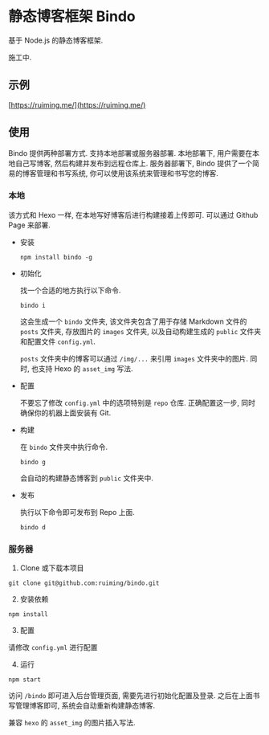# 静态博客框架 Bindo

基于 Node.js 的静态博客框架.

施工中.

## 示例

[https://ruiming.me/](https://ruiming.me/)

## 使用

Bindo 提供两种部署方式. 支持本地部署或服务器部署. 本地部署下, 用户需要在本地自己写博客, 然后构建并发布到远程仓库上. 服务器部署下, Bindo 提供了一个简易的博客管理和书写系统, 你可以使用该系统来管理和书写您的博客.

### 本地

该方式和 Hexo 一样, 在本地写好博客后进行构建接着上传即可. 可以通过 Github Page 来部署.

- 安装

  ```
  npm install bindo -g
  ```

- 初始化

  找一个合适的地方执行以下命令.

  ```
  bindo i
  ```

  这会生成一个 `bindo` 文件夹, 该文件夹包含了用于存储 Markdown 文件的 `posts` 文件夹, 存放图片的 `images` 文件夹, 以及自动构建生成的 `public` 文件夹和配置文件 `config.yml`.

  `posts` 文件夹中的博客可以通过 `/img/...` 来引用 `images` 文件夹中的图片. 同时, 也支持 Hexo 的 `asset_img` 写法.

- 配置

  不要忘了修改 `config.yml` 中的选项特别是 `repo` 仓库. 正确配置这一步, 同时确保你的机器上面安装有 Git.

- 构建

  在 `bindo` 文件夹中执行命令.

  ```
  bindo g
  ```

  会自动的构建静态博客到 `public` 文件夹中.

- 发布

  执行以下命令即可发布到 Repo 上面.

  ```
  bindo d
  ```
  
### 服务器

1. Clone 或下载本项目

  ```
  git clone git@github.com:ruiming/bindo.git
  ```


2. 安装依赖

  ```
  npm install
  ```

3. 配置

  请修改 `config.yml` 进行配置

4. 运行

  ```
  npm start
  ```

访问 `/bindo` 即可进入后台管理页面, 需要先进行初始化配置及登录. 之后在上面书写管理博客即可, 系统会自动重新构建静态博客.

兼容 `hexo` 的 `asset_img` 的图片插入写法.
